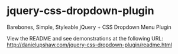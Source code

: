 jquery-css-dropdown-plugin
==========================

Barebones, Simple, Styleable jQuery + CSS Dropdown Menu Plugin

View the README and see demonstrations at the following URL:
http://danielupshaw.com/jquery-css-dropdown-plugin/readme.html
